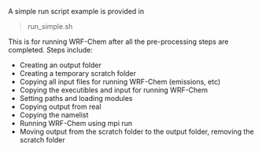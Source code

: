 A simple run script example is provided in 

> run_simple.sh

This is for running WRF-Chem after all the pre-processing steps are completed.  Steps include:

- Creating an output folder
- Creating a temporary scratch folder
- Copying all input files for running WRF-Chem (emissions, etc)
- Copying the executibles and input for running WRF-Chem
- Setting paths and loading modules
- Copying output from real
- Copying the namelist
- Running WRF-Chem using mpi run
- Moving output from the scratch folder to the output folder, removing the scratch folder
